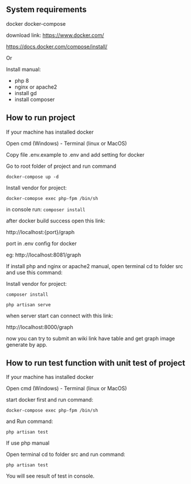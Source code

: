 ## System requirements

docker
docker-compose

download link: https://www.docker.com/

https://docs.docker.com/compose/install/

Or

Install manual:

- php 8
- nginx or apache2
- install gd
- install composer

## How to run project
If your machine has installed docker

Open cmd (Windows) - Terminal (linux or MacOS)

Copy file .env.example to .env and add setting for docker

Go to root folder of project and run command

```shell
docker-compose up -d
```

Install vendor for project:

```shell
docker-comopse exec php-fpm /bin/sh
```

in console run: `composer install`

after docker build success open this link:

http://localhost:{port}/graph

port in .env config for docker

eg: http://localhost:8081/graph

If install php and nginx or apache2 manual, open terminal cd to folder src and use this command:

Install vendor for project:

```shell
composer install
```

```shell
php artisan serve
```

when server start can connect with this link:

http://localhost:8000/graph

now you can try to submit an wiki link have table and get graph image generate by app.

## How to run test function with unit test of project
If your machine has installed docker

Open cmd (Windows) - Terminal (linux or MacOS)

start docker first and run command:

```shell
docker-compose exec php-fpm /bin/sh
```

and Run command:

```shell
php artisan test
```

If use php manual

Open terminal cd to folder src and run command:

```shell
php artisan test
```

You will see result of test in console.



